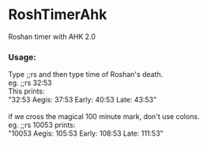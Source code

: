 # RoshTimerAhk
Roshan timer with AHK 2.0

### Usage:
Type ;;rs and then type time of Roshan's death.\
eg. ;;rs 32:53\
This prints:\
"32:53 Aegis: 37:53 Early: 40:53 Late: 43:53"\
\
if we cross the magical 100 minute mark, don't use colons.\
eg. ;;rs 10053 prints:\
"10053 Aegis: 105:53 Early: 108:53 Late: 111:53"